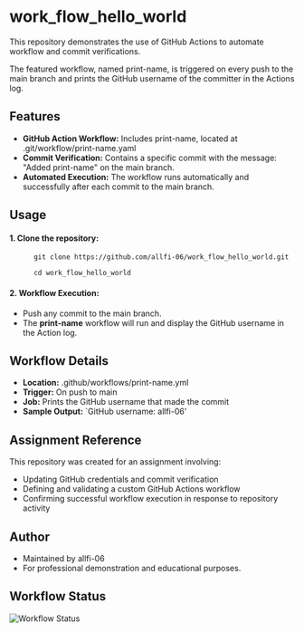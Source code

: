 # work_flow_hello_world
This repository demonstrates the use of GitHub Actions to automate workflow and commit verifications.

The featured workflow, named print-name, is triggered on every push to the main branch and prints the GitHub username of the committer in the Actions log.

## Features
- **GitHub Action Workflow:**
    Includes print-name, located at .git/workflow/print-name.yaml
- **Commit Verification:**
    Contains a specific commit with the message: "Added print-name" on the main branch.
- **Automated Execution:**
    The workflow runs automatically and successfully after each commit to the main branch.
## Usage
#### 1. Clone the repository:
``` 
      git clone https://github.com/allfi-06/work_flow_hello_world.git

      cd work_flow_hello_world      
```
#### 2. Workflow Execution:
  - Push any commit to the main branch.
  - The **print-name** workflow will run and display the GitHub username in the Action log.

## Workflow Details
- **Location:** .github/workflows/print-name.yml
- **Trigger:** On push to main
- **Job:** Prints the GitHub username that made the commit
- **Sample Output:**
`GitHub username: allfi-06'

## Assignment Reference
This repository was created for an assignment involving:
- Updating GitHub credentials and commit verification
- Defining and validating a custom GitHub Actions workflow
- Confirming successful workflow execution in response to repository activity

## Author
- Maintained by allfi-06
- For professional demonstration and educational purposes.

## Workflow Status

![Workflow Status](https://github.com/allfi-06/work_flow_hello_world/actions/workflows/print-name.yaml/badge.svg)
      
